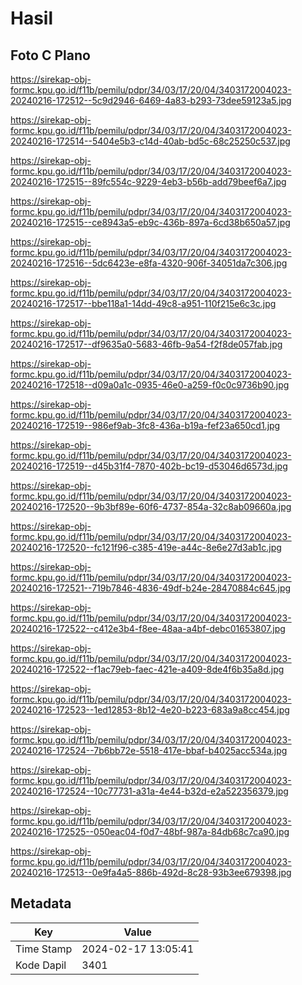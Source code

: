 # Hasil

## Foto C Plano

https://sirekap-obj-formc.kpu.go.id/f11b/pemilu/pdpr/34/03/17/20/04/3403172004023-20240216-172512--5c9d2946-6469-4a83-b293-73dee59123a5.jpg

https://sirekap-obj-formc.kpu.go.id/f11b/pemilu/pdpr/34/03/17/20/04/3403172004023-20240216-172514--5404e5b3-c14d-40ab-bd5c-68c25250c537.jpg

https://sirekap-obj-formc.kpu.go.id/f11b/pemilu/pdpr/34/03/17/20/04/3403172004023-20240216-172515--89fc554c-9229-4eb3-b56b-add79beef6a7.jpg

https://sirekap-obj-formc.kpu.go.id/f11b/pemilu/pdpr/34/03/17/20/04/3403172004023-20240216-172515--ce8943a5-eb9c-436b-897a-6cd38b650a57.jpg

https://sirekap-obj-formc.kpu.go.id/f11b/pemilu/pdpr/34/03/17/20/04/3403172004023-20240216-172516--5dc6423e-e8fa-4320-906f-34051da7c306.jpg

https://sirekap-obj-formc.kpu.go.id/f11b/pemilu/pdpr/34/03/17/20/04/3403172004023-20240216-172517--bbe118a1-14dd-49c8-a951-110f215e6c3c.jpg

https://sirekap-obj-formc.kpu.go.id/f11b/pemilu/pdpr/34/03/17/20/04/3403172004023-20240216-172517--df9635a0-5683-46fb-9a54-f2f8de057fab.jpg

https://sirekap-obj-formc.kpu.go.id/f11b/pemilu/pdpr/34/03/17/20/04/3403172004023-20240216-172518--d09a0a1c-0935-46e0-a259-f0c0c9736b90.jpg

https://sirekap-obj-formc.kpu.go.id/f11b/pemilu/pdpr/34/03/17/20/04/3403172004023-20240216-172519--986ef9ab-3fc8-436a-b19a-fef23a650cd1.jpg

https://sirekap-obj-formc.kpu.go.id/f11b/pemilu/pdpr/34/03/17/20/04/3403172004023-20240216-172519--d45b31f4-7870-402b-bc19-d53046d6573d.jpg

https://sirekap-obj-formc.kpu.go.id/f11b/pemilu/pdpr/34/03/17/20/04/3403172004023-20240216-172520--9b3bf89e-60f6-4737-854a-32c8ab09660a.jpg

https://sirekap-obj-formc.kpu.go.id/f11b/pemilu/pdpr/34/03/17/20/04/3403172004023-20240216-172520--fc121f96-c385-419e-a44c-8e6e27d3ab1c.jpg

https://sirekap-obj-formc.kpu.go.id/f11b/pemilu/pdpr/34/03/17/20/04/3403172004023-20240216-172521--719b7846-4836-49df-b24e-28470884c645.jpg

https://sirekap-obj-formc.kpu.go.id/f11b/pemilu/pdpr/34/03/17/20/04/3403172004023-20240216-172522--c412e3b4-f8ee-48aa-a4bf-debc01653807.jpg

https://sirekap-obj-formc.kpu.go.id/f11b/pemilu/pdpr/34/03/17/20/04/3403172004023-20240216-172522--f1ac79eb-faec-421e-a409-8de4f6b35a8d.jpg

https://sirekap-obj-formc.kpu.go.id/f11b/pemilu/pdpr/34/03/17/20/04/3403172004023-20240216-172523--1ed12853-8b12-4e20-b223-683a9a8cc454.jpg

https://sirekap-obj-formc.kpu.go.id/f11b/pemilu/pdpr/34/03/17/20/04/3403172004023-20240216-172524--7b6bb72e-5518-417e-bbaf-b4025acc534a.jpg

https://sirekap-obj-formc.kpu.go.id/f11b/pemilu/pdpr/34/03/17/20/04/3403172004023-20240216-172524--10c77731-a31a-4e44-b32d-e2a522356379.jpg

https://sirekap-obj-formc.kpu.go.id/f11b/pemilu/pdpr/34/03/17/20/04/3403172004023-20240216-172525--050eac04-f0d7-48bf-987a-84db68c7ca90.jpg

https://sirekap-obj-formc.kpu.go.id/f11b/pemilu/pdpr/34/03/17/20/04/3403172004023-20240216-172513--0e9fa4a5-886b-492d-8c28-93b3ee679398.jpg


## Metadata

| Key        | Value               |
| ---------- | ------------------- |
| Time Stamp | 2024-02-17 13:05:41 |
| Kode Dapil | 3401                |



